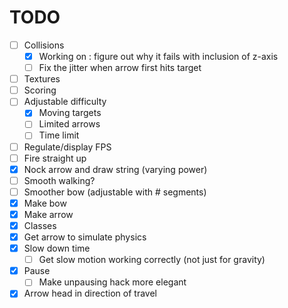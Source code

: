 # TODO
- [ ] Collisions
  - [x] Working on : figure out why it fails with inclusion of z-axis
  - [ ] Fix the jitter when arrow first hits target
- [ ] Textures
- [ ] Scoring
- [ ] Adjustable difficulty
  - [x] Moving targets
  - [ ] Limited arrows
  - [ ] Time limit
- [ ] Regulate/display FPS
- [ ] Fire straight up
- [x] Nock arrow and draw string (varying power)
- [ ] Smooth walking?
- [ ] Smoother bow (adjustable with # segments)
- [x] Make bow
- [x] Make arrow
- [x] Classes
- [x] Get arrow to simulate physics
- [x] Slow down time
  - [ ] Get slow motion working correctly (not just for gravity)
- [x] Pause
  - [ ] Make unpausing hack more elegant
- [x] Arrow head in direction of travel
